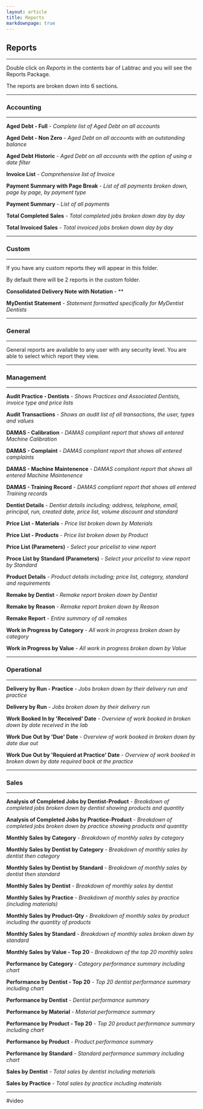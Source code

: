 ```yaml
---
layout: article
title: Reports
markdownpage: true
---
```


## Reports

---

Double click on *Reports* in the contents bar of Labtrac and you will see the Reports Package.

The reports are broken down into 6 sections.

---

### Accounting

---

**Aged Debt - Full** - *Complete list of Aged Debt on all accounts*
    
**Aged Debt - Non Zero** - *Aged Debt on all accounts with an outstanding balance*
    
**Aged Debt Historic** - *Aged Debt on all accounts with the option of using a date filter* 

**Invoice List** - *Comprehensive list of Invoice*

**Payment Summary with Page Break** - *List of all payments broken down, page by page, by payment type*

**Payment Summary** - *List of all payments*

**Total Completed Sales** - *Total completed jobs broken down day by day* 

**Total Invoiced Sales** - *Total invoiced jobs broken down day by day*
    
---

### Custom

---

If you have any custom reports they will appear in this folder.

By default there will be 2 reports in the custom folder.



**Consolidated Delivery Note with Notation** - **

**MyDentist Statement** - *Statement formatted specifically for MyDentist Dentists*

---

### General

---

General reports are available to any user with any security level. You are able to select which report they view.

---
    
### Management

---

**Audit Practice - Dentists** - *Shows Practices and Associated Dentists, invoice type and price lists*

**Audit Transactions** - *Shows an audit list of all transactions, the user, types and values*

**DAMAS - Calibration** - *DAMAS compliant report that shows all entered Machine Calibration*

**DAMAS - Complaint** - *DAMAS compliant report that shows all entered camplaints*

**DAMAS - Machine Maintenence** - *DAMAS compliant report that shows all entered Machine Maintenence*

**DAMAS - Training Record** - *DAMAS compliant report that shows all entered Training records*

**Dentist Details** - *Dentist details including; address, telephone, email, principal, run, created date, price list, volume discount and standard*

**Price List - Materials** - *Price list broken down by Materials*

**Price List - Products** - *Price list broken down by Product*

**Price List (Parameters)** - *Select your pricelist to view report*

**Proce List by Standard (Parameters)** - *Select your pricelist to view report by Standard*

**Product Details** - *Product details including; price list, category, standard and requirements*

**Remake by Dentist** - *Remake report broken down by Dentist*

**Remake by Reason** - *Remake report broken down by Reason*

**Remake Report** - *Entire summary of all remakes*

**Work in Progress by Category** - *All work in progress broken down by category*

**Work in Progress by Value** - *All work in progress broken down by Value*

---

### Operational    

---

**Delivery by Run - Practice** - *Jobs broken down by their delivery run and practice*

**Delivery by Run** - *Jobs broken down by their delivery run*

**Work Booked In by 'Received' Date** - *Overview of work booked in broken down by date received in the lab*

**Work Due Out by 'Due' Date** - *Overview of work booked in broken down by date due out*

**Work Due Out by 'Requierd at Practice' Date** - *Overview of work booked in broken down by date required back at the practice*

---

### Sales   

---

**Analysis of Completed Jobs by Dentist-Product** - *Breakdown of completed jobs broken down by dentist showing products and quantity*

**Analysis of Completed Jobs by Practice-Product** - *Breakdown of completed jobs broken down by practice showing products and quantity*

**Monthly Sales by Category** - *Breakdown of monthly sales by category*

**Monthly Sales by Dentist by Category** - *Breakdown of monthly sales by dentist then category*

**Monthly Sales by Dentist by Standard** - *Breakdown of monthly sales by dentist then standard*

**Monthly Sales by Dentist** - *Breakdown of monthly sales by dentist*

**Monthly Sales by Practice** - *Breakdown of monthly sales by practice (including materials)*

**Monthly Sales by Product-Qty** - *Breakdown of monthly sales by product including the quantity of products*

**Monthly Sales by Standard** - *Breakdown of monthly sales broken down by standard*

**Monthly Sales by Value - Top 20** - *Breakdown of the top 20 monthly sales* 

**Performance by Category** - *Category performance summary including chart*

**Performance by Dentist - Top 20** - *Top 20 dentist performance summary including chart*

**Performance by Dentist** - *Dentist performance summary*

**Performance by Material** - *Material performance summary*

**Performance by Product - Top 20**  - *Top 20 product performance summary including chart*

**Performance by Product** - *Product performance summary*

**Performance by Standard** - *Standard performance summary including chart*

**Sales by Dentist** - *Total sales by dentist including materials*

**Sales by Practice** - *Total sales by practice including materials*

---
    
#video
